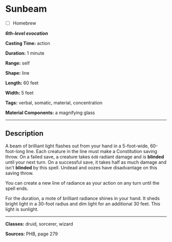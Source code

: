 # Sunbeam

- [ ] Homebrew

***6th-level evocation***

**Casting Time:** action

**Duration:** 1 minute

**Range:** self

**Shape:** line

**Length:** 60 feet

**Width:** 5 feet

**Tags:** verbal, somatic, material, concentration

**Material Components:** a magnifying glass

---

## Description
A beam of brilliant light flashes out from your hand in a 5-foot-wide, 60-foot-long line. Each creature in the line must make a Constitution saving throw. On a failed save, a creature takes `6d8` radiant damage and is **blinded** until your next turn. On a successful save, it takes half as much damage and isn't **blinded** by this spell. Undead and oozes have disadvantage on this saving throw.

You can create a new line of radiance as your action on any turn until the spell ends.

For the duration, a mote of brilliant radiance shines in your hand. It sheds bright light in a 30-foot radius and dim light for an additional 30 feet. This light is sunlight.

---

**Classes:** druid, sorcerer, wizard

**Sources:** PHB, page 279
